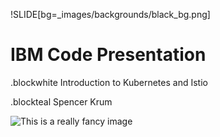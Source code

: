!SLIDE[bg=_images/backgrounds/black_bg.png]
# IBM Code Presentation
.blockwhite Introduction to Kubernetes and Istio

.blockteal Spencer Krum


![This is a really fancy image](../_images/ibm_code_big.png)

